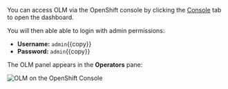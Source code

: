 You can access OLM via the OpenShift console by clicking the [Console](https://console-openshift-console-[[HOST_SUBDOMAIN]]-443-[[KATACODA_HOST]].environments.katacoda.com) tab to open the dashboard.

You will then able able to login with admin permissions:

* **Username:** ``admin``{{copy}}
* **Password:** ``admin``{{copy}}

The OLM panel appears in the **Operators** pane:

![OLM on the OpenShift Console](https://raw.githubusercontent.com/madorn/learn-katacoda/master/operatorframework/operator-lifecycle-manager/assets/images/olm-console.png)
